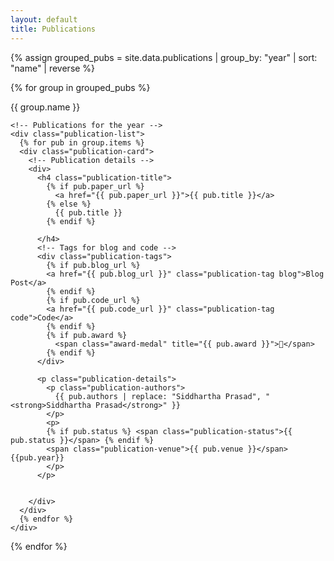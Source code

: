 ```yaml
---
layout: default
title: Publications
---
```


<div class="publications-container">

{% assign grouped_pubs = site.data.publications | group_by: "year" | sort: "name" | reverse %}

{% for group in grouped_pubs %}
  <div class="publication-year-section">
    <!-- Sticky year on the left -->
    <div class="publication-year-sticky">
      {{ group.name }}
    </div>

    <!-- Publications for the year -->
    <div class="publication-list">
      {% for pub in group.items %}
      <div class="publication-card">
        <!-- Publication details -->
        <div>
          <h4 class="publication-title">
            {% if pub.paper_url %}
              <a href="{{ pub.paper_url }}">{{ pub.title }}</a>
            {% else %}
              {{ pub.title }}
            {% endif %}

          </h4>
          <!-- Tags for blog and code -->
          <div class="publication-tags">
            {% if pub.blog_url %}
            <a href="{{ pub.blog_url }}" class="publication-tag blog">Blog Post</a>
            {% endif %}
            {% if pub.code_url %}
            <a href="{{ pub.code_url }}" class="publication-tag code">Code</a>
            {% endif %}
            {% if pub.award %}
              <span class="award-medal" title="{{ pub.award }}">🥇</span>
            {% endif %}
          </div>

          <p class="publication-details">
            <p class="publication-authors">
              {{ pub.authors | replace: "Siddhartha Prasad", "<strong>Siddhartha Prasad</strong>" }}
            </p>  
            <p>
            {% if pub.status %} <span class="publication-status">{{ pub.status }}</span> {% endif %}
            <span class="publication-venue">{{ pub.venue }}</span> {{pub.year}}
            </p>
          </p>


        </div>
      </div>
      {% endfor %}
    </div>
  </div>
{% endfor %}

</div>